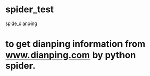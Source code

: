# spider_test
spide_dianping

# to get dianping information from www.dianping.com by python spider.
